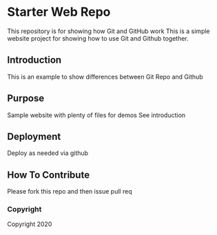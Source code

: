 # Starter Web Repo

This repository is for showing how Git and GitHub work
This is a simple website project for showing how to use Git and Github together.

## Introduction

This is an example to show differences between Git Repo and Github

## Purpose

Sample website with plenty of files for demos
See introduction

## Deployment

Deploy as needed via github

## How To Contribute

Please fork this repo and then issue pull req

### Copyright
Copyright 2020
